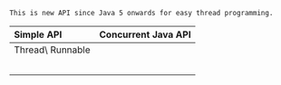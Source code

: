 ```
This is new API since Java 5 onwards for easy thread programming.
```

| Simple API | Concurrent Java API |
| :--- | :--- |
| Thread\    Runnable |  |
|  |  |
|  |  |
|  |  |
|  |  |
|  |  |



